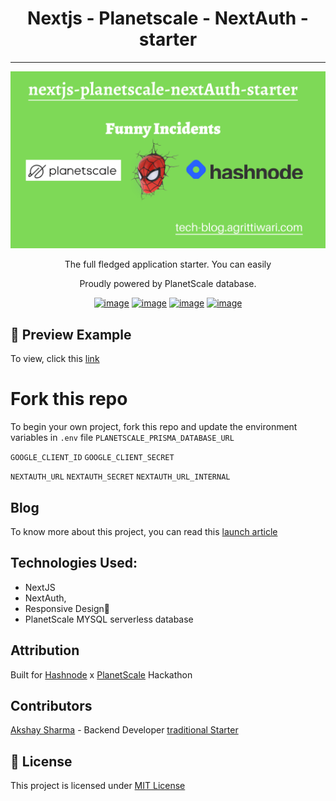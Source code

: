 # <center>Nextjs - Planetscale - NextAuth - starter</center>


---
![Image](/public/images/readme.png)
<center>
The full fledged application starter. You can easily

Proudly powered by PlanetScale database.


[![image](https://img.shields.io/badge/NextJS-20232A?style=for-the-badge&logo=react&logoColor=61DAFB)](https://nextjs.org/)
[![image](https://img.shields.io/badge/Hashnode-2962FF?style=for-the-badge&logo=hashnode&logoColor=white)](https://hashnode.com)
[![image](https://img.shields.io/badge/-Planetscale-orange)](https://planetscale.com)
[![image](https://img.shields.io/badge/-Vercel-gray)](https://www.vercel.com)

</center>



## 👀 Preview Example
To view, click this [link](https://nextjs-planetscale-nextauth-starter.vercel.app/)

# Fork this repo 
To begin your own project, fork this repo and update the environment variables in `.env` file
`PLANETSCALE_PRISMA_DATABASE_URL`
 
`GOOGLE_CLIENT_ID`
`GOOGLE_CLIENT_SECRET`

`NEXTAUTH_URL`
`NEXTAUTH_SECRET`
`NEXTAUTH_URL_INTERNAL`


## Blog
To know more about this project, you can read this [launch article](https://tech-blog.agrittiwari.com/nextauth-planetscale-starter)

## Technologies Used:
- NextJS
- NextAuth,
- Responsive Design👀
- PlanetScale MYSQL serverless database

## Attribution
Built for [Hashnode](https://hasnode.com) x [PlanetScale](https://planetscale.com/) Hackathon


## Contributors
[Akshay Sharma](https://gitHub.com/akshays1333) - Backend Developer
[traditional Starter](https://github.com/planetscale/nextjs-planetscale-starter)

## 🔐 License
This project is licensed under [MIT License](LICENSE)


